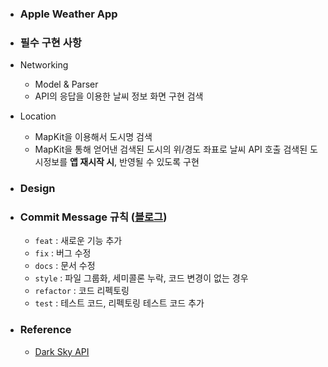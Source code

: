 
* ### Apple Weather App

* ### 필수 구현 사항
* Networking
  * Model & Parser
  * API의 응답을 이용한 날씨 정보 화면 구현 검색
* Location
  * MapKit을 이용해서 도시명 검색
  * MapKit을 통해 얻어낸 검색된 도시의 위/경도 좌표로 날씨 API 호출 검색된 도시정보를 **앱 재시작 시**, 반영될 수 있도록 구현

* ### Design

* ### Commit Message 규칙 ([블로그]((https://changsic.github.io/CommitMessage/)))
  * `feat` : 새로운 기능 추가
  * `fix` : 버그 수정
  * `docs` : 문서 수정
  * `style` : 파일 그룹화, 세미콜론 누락, 코드 변경이 없는 경우
  * `refactor` : 코드 리펙토링
  * `test` : 테스트 코드, 리펙토링 테스트 코드 추가

* ### Reference
  * [Dark Sky API](https://darksky.net/dev/docs)
